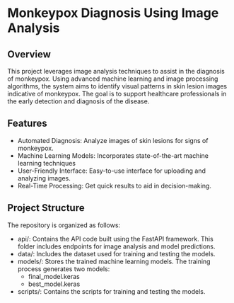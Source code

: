 # Monkeypox Diagnosis Using Image Analysis

## Overview
This project leverages image analysis techniques to assist in the diagnosis of monkeypox. Using advanced machine learning and image processing algorithms, the system aims to identify visual patterns in skin lesion images indicative of monkeypox. The goal is to support healthcare professionals in the early detection and diagnosis of the disease.

## Features
* Automated Diagnosis: Analyze images of skin lesions for signs of monkeypox.
* Machine Learning Models: Incorporates state-of-the-art machine learning techniques
* User-Friendly Interface: Easy-to-use interface for uploading and analyzing images.
* Real-Time Processing: Get quick results to aid in decision-making.

## Project Structure
The repository is organized as follows:
* api/: Contains the API code built using the FastAPI framework. This folder includes endpoints for image analysis and model predictions.
* data/: Includes the dataset used for training and testing the models.
* models/: Stores the trained machine learning models. The training process generates two models:
  * final_model.keras
  * best_model.keras
* scripts/: Contains the scripts for training and testing the models.
